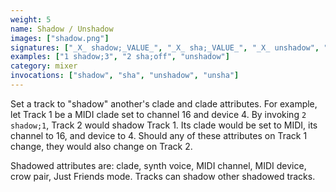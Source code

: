 ```yaml
---
weight: 5
name: Shadow / Unshadow
images: ["shadow.png"]
signatures: ["_X_ shadow;_VALUE_", "_X_ sha;_VALUE_", "_X_ unshadow", "unshadow", "unsha"]
examples: ["1 shadow;3", "2 sha;off", "unshadow"]
category: mixer
invocations: ["shadow", "sha", "unshadow", "unsha"]
---
```

Set a track to "shadow" another's clade and clade attributes. For example, let Track 1 be a MIDI clade set to channel 16 and device 4. By invoking `2 shadow;1`, Track 2 would shadow Track 1. Its clade would be set to MIDI, its channel to 16, and device to 4. Should any of these attributes on Track 1 change, they would also change on Track 2.

Shadowed attributes are: clade, synth voice, MIDI channel, MIDI device, crow pair, Just Friends mode. Tracks can shadow other shadowed tracks.
